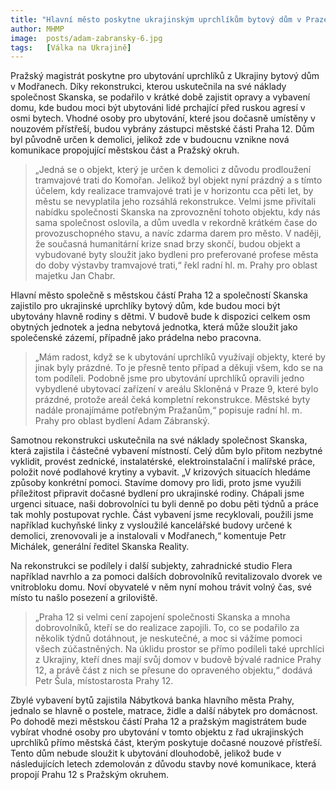 ```yaml
---
title: "Hlavní město poskytne ukrajinským uprchlíkům bytový dům v Praze 12"
author: MHMP
image: 	posts/adam-zabransky-6.jpg
tags:   [Válka na Ukrajině]
---
```


Pražský magistrát poskytne pro ubytování uprchlíků z Ukrajiny bytový dům v Modřanech. Díky rekonstrukci, kterou uskutečnila na své náklady společnost Skanska, se podařilo v krátké době zajistit opravy a vybavení domu, kde budou moci být ubytováni lidé prchající před ruskou agresí v osmi bytech. Vhodné osoby pro ubytování, které jsou dočasně umístěny v nouzovém přístřeší, budou vybrány zástupci městské části Praha 12. Dům byl původně určen k demolici, jelikož zde v budoucnu vznikne nová komunikace propojující městskou část a Pražský okruh.

> „Jedná se o objekt, který je určen k demolici z důvodu prodloužení tramvajové trati do Komořan. Jelikož byl objekt nyní prázdný a s tímto účelem, kdy realizace tramvajové trati je v horizontu cca pěti let, by městu se nevyplatila jeho rozsáhlá rekonstrukce. Velmi jsme přivítali nabídku společnosti Skanska na zprovoznění tohoto objektu, kdy nás sama společnost oslovila, a dům uvedla v rekordně krátkém čase do provozuschopného stavu, a navíc zdarma darem pro město. V naději, že současná humanitární krize snad brzy skončí, budou objekt a vybudované byty sloužit jako bydleni pro preferované profese města do doby výstavby tramvajové trati,“ řekl radní hl. m. Prahy pro oblast majetku Jan Chabr.

Hlavní město společně s městskou částí Praha 12 a společností Skanska zajistilo pro ukrajinské uprchlíky bytový dům, kde budou moci být ubytovány hlavně rodiny s dětmi. V budově bude k dispozici celkem osm obytných jednotek a jedna nebytová jednotka, která může sloužit jako společenské zázemí, případně jako prádelna nebo pracovna.

> „Mám radost, když se k ubytování uprchlíků využívají objekty, které by jinak byly prázdné. To je přesně tento případ a děkuji všem, kdo se na tom podíleli. Podobně jsme pro ubytování uprchlíků opravili jedno vybydlené ubytovací zařízení v areálu Skloněná v Praze 9, které bylo prázdné, protože areál čeká kompletní rekonstrukce. Městské byty nadále pronajímáme potřebným Pražanům,“ popisuje radní hl. m. Prahy pro oblast bydlení Adam Zábranský.

Samotnou rekonstrukci uskutečnila na své náklady společnost Skanska, která zajistila i částečné vybavení místností. Celý dům bylo přitom nezbytné vyklidit, provést zednické, instalatérské, elektroinstalační i malířské práce, položit nové podlahové krytiny a vybavit. „V krizových situacích hledáme způsoby konkrétní pomoci. Stavíme domovy pro lidi, proto jsme využili příležitost připravit dočasné bydlení pro ukrajinské rodiny. Chápali jsme urgenci situace, naši dobrovolníci tu byli denně po dobu pěti týdnů a práce tak mohly postupovat rychle. Část vybavení jsme recyklovali, použili jsme například kuchyňské linky z vysloužilé kancelářské budovy určené k demolici, zrenovovali je a instalovali v Modřanech,“ komentuje Petr Michálek, generální ředitel Skanska Reality.

Na rekonstrukci se podílely i další subjekty, zahradnické studio Flera například navrhlo a za pomoci dalších dobrovolníků revitalizovalo dvorek ve vnitrobloku domu. Noví obyvatelé v něm nyní mohou trávit volný čas, své místo tu našlo posezení a griloviště.

> „Praha 12 si velmi cení zapojení společnosti Skanska a mnoha dobrovolníků, kteří se do realizace zapojili. To, co se podařilo za několik týdnů dotáhnout, je neskutečné, a moc si vážíme pomoci všech zúčastněných. Na úklidu prostor se přímo podíleli také uprchlíci z Ukrajiny, kteří dnes mají svůj domov v budově bývalé radnice Prahy 12, a právě část z nich se přesune do opraveného objektu,“ dodává Petr Šula, místostarosta Prahy 12.

Zbylé vybavení bytů zajistila Nábytková banka hlavního města Prahy, jednalo se hlavně o postele, matrace, židle a další nábytek pro domácnost. Po dohodě mezi městskou částí Praha 12 a pražským magistrátem bude vybírat vhodné osoby pro ubytování v tomto objektu z řad ukrajinských uprchlíků přímo městská část, kterým poskytuje dočasné nouzové přístřeší. Tento dům nebude sloužit k ubytování dlouhodobě, jelikož bude v následujících letech zdemolován z důvodu stavby nové komunikace, která propojí Prahu 12 s Pražským okruhem.

 
